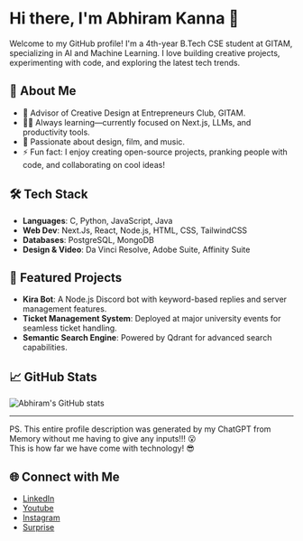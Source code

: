 # Hi there, I'm Abhiram Kanna 👋

Welcome to my GitHub profile! I'm a 4th-year B.Tech CSE student at GITAM, specializing in AI and Machine Learning. I love building creative projects, experimenting with code, and exploring the latest tech trends.

## 🚀 About Me
- 💼 Advisor of Creative Design at Entrepreneurs Club, GITAM.
- 👨‍💻 Always learning—currently focused on Next.js, LLMs, and productivity tools.
- 🎨 Passionate about design, film, and music.
- ⚡ Fun fact: I enjoy creating open-source projects, pranking people with code, and collaborating on cool ideas!

## 🛠️ Tech Stack
- **Languages**: C, Python, JavaScript, Java
- **Web Dev**: Next.Js, React, Node.js, HTML, CSS, TailwindCSS
- **Databases**: PostgreSQL, MongoDB
- **Design & Video**: Da Vinci Resolve, Adobe Suite, Affinity Suite

## 🌟 Featured Projects
- **Kira Bot**: A Node.js Discord bot with keyword-based replies and server management features.
- **Ticket Management System**: Deployed at major university events for seamless ticket handling.
- **Semantic Search Engine**: Powered by Qdrant for advanced search capabilities.

## 📈 GitHub Stats
![Abhiram's GitHub stats](https://github-readme-stats.vercel.app/api?username=aksisonline&show_icons=true&theme=radical)

---

PS. This entire profile description was generated by my ChatGPT from Memory without me having to give any inputs!!! 😮  
This is how far we have come with technology! 😎

## 🌐 Connect with Me
- [LinkedIn](https://www.linkedin.com/in/abhiramkanna)
- [Youtube](https://youtube.com/aksisonline)
- [Instagram](https://instagram.com/aksisonline)
- [Surprise](https://www.youtube.com/watch?v=dQw4w9WgXcQ)
